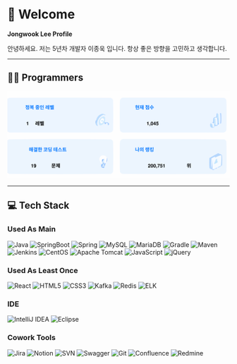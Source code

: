 # 👋 Welcome  
**Jongwook Lee Profile**

안녕하세요.
저는 5년차 개발자 이종욱 입니다.
항상 좋은 방향을 고민하고 생각합니다.

---

## 🧑‍🎓 Programmers
[![](https://github.com/net1506/github-programmers-rank/blob/master/lib/result.svg)](https://github.com/net1506/github-programmers-rank)

---

## 💻 Tech Stack  
### Used As Main
![Java](https://img.shields.io/badge/Java-007396?style=flat-square&logo=java&logoColor=white)
![SpringBoot](https://img.shields.io/badge/SpringBoot-6DB33F?style=flat-square&logo=spring-boot&logoColor=white)
![Spring](https://img.shields.io/badge/Spring-6DB33F?style=flat-square&logo=spring&logoColor=white)
![MySQL](https://img.shields.io/badge/MySQL-4479A1?style=flat-square&logo=mysql&logoColor=white)
![MariaDB](https://img.shields.io/badge/MariaDB-003545?style=flat-square&logo=mariadb&logoColor=white)
![Gradle](https://img.shields.io/badge/Gradle-02303A?style=flat-square&logo=gradle&logoColor=white)
![Maven](https://img.shields.io/badge/Maven-C71A36?style=flat-square&logo=apachemaven&logoColor=white)
![Jenkins](https://img.shields.io/badge/Jenkins-D24939?style=flat-square&logo=jenkins&logoColor=white)
![CentOS](https://img.shields.io/badge/CentOS-262577?style=flat-square&logo=centos&logoColor=white)
![Apache Tomcat](https://img.shields.io/badge/ApacheTomcat-F8DC75?style=flat-square&logo=apachetomcat&logoColor=black)
![JavaScript](https://img.shields.io/badge/JavaScript-F7DF1E?style=flat-square&logo=javascript&logoColor=black)
![jQuery](https://img.shields.io/badge/jQuery-0769AD?style=flat-square&logo=jquery&logoColor=white)

### Used As Least Once
![React](https://img.shields.io/badge/React-61DAFB?style=flat-square&logo=react&logoColor=black)
![HTML5](https://img.shields.io/badge/HTML5-E34F26?style=flat-square&logo=html5&logoColor=white)
![CSS3](https://img.shields.io/badge/CSS3-1572B6?style=flat-square&logo=css3&logoColor=white)
![Kafka](https://img.shields.io/badge/Kafka-231F20?style=flat-square&logo=apachekafka&logoColor=white)
![Redis](https://img.shields.io/badge/Redis-DC382D?style=flat-square&logo=redis&logoColor=white)
![ELK](https://img.shields.io/badge/ELK-005571?style=flat-square)

### IDE
![IntelliJ IDEA](https://img.shields.io/badge/IntelliJIDEA-000000?style=flat-square&logo=intellij-idea&logoColor=white)
![Eclipse](https://img.shields.io/badge/Eclipse-2C2255?style=flat-square&logo=eclipse&logoColor=white)

### Cowork Tools
![Jira](https://img.shields.io/badge/Jira-0052CC?style=flat-square&logo=jira&logoColor=white)
![Notion](https://img.shields.io/badge/Notion-000000?style=flat-square&logo=notion&logoColor=white)
![SVN](https://img.shields.io/badge/SVN-809CC9?style=flat-square)
![Swagger](https://img.shields.io/badge/Swagger-85EA2D?style=flat-square&logo=swagger&logoColor=black)
![Git](https://img.shields.io/badge/Git-F05032?style=flat-square&logo=git&logoColor=white)
![Confluence](https://img.shields.io/badge/Confluence-172B4D?style=flat-square&logo=confluence&logoColor=white)
![Redmine](https://img.shields.io/badge/Redmine-B32024?style=flat-square&logo=redmine&logoColor=white)

